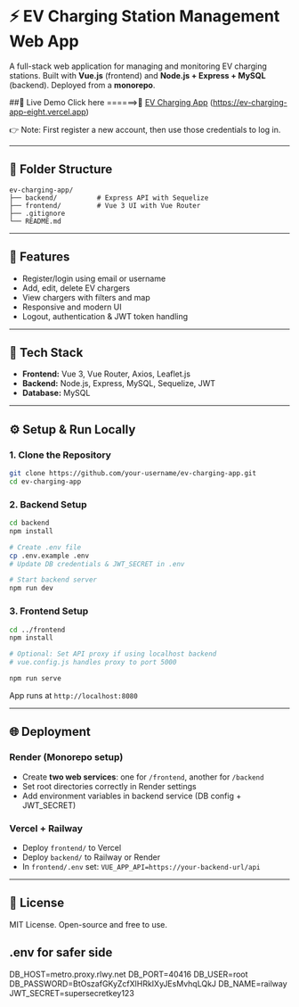 # ⚡ EV Charging Station Management Web App

A full-stack web application for managing and monitoring EV charging stations. Built with **Vue.js** (frontend) and **Node.js + Express + MySQL** (backend). Deployed from a **monorepo**.

##🚀 Live Demo
Click here ======>🔗 [EV Charging App](https://ev-charging-app-eight.vercel.app/)                            (https://ev-charging-app-eight.vercel.app)

👉 Note: First register a new account, then use those credentials to log in.

---

## 📁 Folder Structure

```
ev-charging-app/
├── backend/          # Express API with Sequelize
├── frontend/         # Vue 3 UI with Vue Router
├── .gitignore
└── README.md

```

---

## 🚀 Features

- Register/login using email or username
- Add, edit, delete EV chargers
- View chargers with filters and map
- Responsive and modern UI
- Logout, authentication & JWT token handling

---

## 🔧 Tech Stack

- **Frontend:** Vue 3, Vue Router, Axios, Leaflet.js
- **Backend:** Node.js, Express, MySQL, Sequelize, JWT
- **Database:** MySQL

---

## ⚙️ Setup & Run Locally

### 1. Clone the Repository

```bash
git clone https://github.com/your-username/ev-charging-app.git
cd ev-charging-app

```

### 2. Backend Setup

```bash
cd backend
npm install

# Create .env file
cp .env.example .env
# Update DB credentials & JWT_SECRET in .env

# Start backend server
npm run dev

```

### 3. Frontend Setup

```bash
cd ../frontend
npm install

# Optional: Set API proxy if using localhost backend
# vue.config.js handles proxy to port 5000

npm run serve

```

App runs at `http://localhost:8080`

---

## 🌐 Deployment

### Render (Monorepo setup)

- Create **two web services**: one for `/frontend`, another for `/backend`
- Set root directories correctly in Render settings
- Add environment variables in backend service (DB config + JWT_SECRET)

### Vercel + Railway

- Deploy `frontend/` to Vercel
- Deploy `backend/` to Railway or Render
- In `frontend/.env` set: `VUE_APP_API=https://your-backend-url/api`

---

## 📄 License

MIT License. Open-source and free to use.

## .env for safer side
DB_HOST=metro.proxy.rlwy.net
DB_PORT=40416
DB_USER=root
DB_PASSWORD=BtOszafGKyZcfXlHRkIXyJEsMvhqLQkJ
DB_NAME=railway
JWT_SECRET=supersecretkey123

